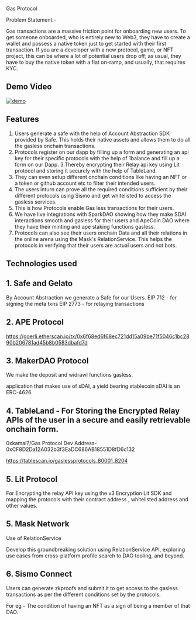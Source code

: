 Gas Protocol

Problem Statement:- 

Gas transactions are a massive friction point for onboarding new users. To get someone onboarded, who is entirely new to Web3, they have to create a wallet and possess a native token just to get started with their first transaction. 
If you are a developer with a new protocol, game, or NFT project, this can be where a lot of potential users drop off; as usual, they have to buy the native token with a fiat on-ramp, and usually, that requires KYC.

## Demo Video

[![demo](https://img.youtube.com/vi/gEKxxS2sVSU/0.jpg)](https://www.youtube.com/watch?v=gEKxxS2sVSU)

## Features 

1. Users generate a safe with the help of Account Abstraction SDK provided by Safe. This holds their native assets and allows them to do all the gasless onchain transactions.
2. Protocols register on our dapp by filling up a form and generating an api key for their specific protocols with the help of 1balance and fill up a form on our Dapp.
3.Thereby encrypting their Relay api key using Lit protocol and storing it securely with the help of TableLand.
4. They can even setup different onchain conditions like having an NFT or a token or github account etc to filter their intended users.
5. The users inturn can prove all the required conditions sufficient by their different protocols using Sismo and get whitelisted to access the gasless services.
6. This is how Protocols enable Gas less transactions for their users.
7. We have live integrations with SparkDAO showing how they make SDAI interactions smooth and gasless for their users and ApeCoin DAO where they have their minting and ape staking functions gasless.
8. Protocols can also see their users onchain Data and all their relations in the online arena using the Mask's RelationService. This helps the protocols in verifying that their users are actual users and not bots.


## Technologies used

## 1.  Safe and Gelato

By Account Abstraction we generate a Safe for our Users.
EIP 712 - for signing the meta txns
EIP 2773 - for relaying transactions

## 2. APE Protocol

https://goerli.etherscan.io/tx/0x6f68ed6f68ec721dd15a09be71f5046c1bc2890b206781ad45b8b0583dbafd7d

## 3. MakerDAO Protocol

We make the deposit and widrawl functions gasless.

application that makes use of sDAI, a yield bearing stablecoin
sDAI is an ERC-4626

## 4. TableLand - For Storing the Encrypted Relay APIs of the user in a secure and easily retrievable onchain form.

0xkamal7/Gas Protocol Dev Address- 0xCF8D2Da12A032b3f3EaDC686AB18551D8fD6c132

https://tablescan.io/gaslessprotocols_80001_8204

## 5. Lit Protocol

For Encrypting the relay API key using the v3 Encryption Lit SDK and mapping the protocols with their contract address , whitelisted address and other values.

## 5. Mask Network 

Use of RelationService

Develop this groundbreaking solution using RelationService API, exploring use cases from cross-platform profile search to DAO tooling, and beyond.

## 6. Sismo Connect 

Users can generate zkproofs and submit it to get access to the gasless transactions as per the different conditions set by the protocols.

For eg - The condition of having an NFT as a sign of being a member of that DAO.

